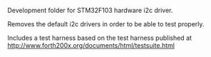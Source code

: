 Development folder for STM32F103 hardware i2c driver.

Removes the default i2c drivers in order to be able to test properly.

Includes a test harness based on the test harness published at http://www.forth200x.org/documents/html/testsuite.html
